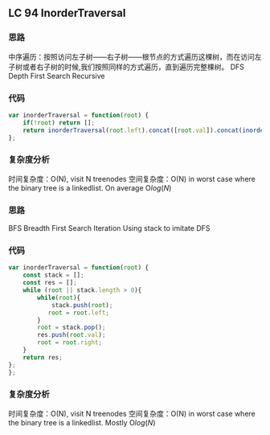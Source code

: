 ## LC 94 InorderTraversal

### 思路

中序遍历：按照访问左子树——右子树——根节点的方式遍历这棵树，而在访问左子树或者右子树的时候,我们按照同样的方式遍历，直到遍历完整棵树。
DFS Depth First Search
Recursive

### 代码

```JavaScript
var inorderTraversal = function(root) {
    if(!root) return [];
    return inorderTraversal(root.left).concat([root.val]).concat(inorderTraversal(root.right))
};
```

### 复杂度分析

时间复杂度：O(N), visit N treenodes
空间复杂度：O(N) in worst case where the binary tree is a linkedlist. On average O$log(N)$

### 思路

BFS Breadth First Search
Iteration
Using stack to imitate DFS

### 代码

```JavaScript
var inorderTraversal = function(root) {
    const stack = [];
    const res = [];
    while (root || stack.length > 0){
        while(root){
            stack.push(root);
           root = root.left;
        }
        root = stack.pop();
        res.push(root.val);
        root = root.right;
    }
    return res;
};
};
```

### 复杂度分析

时间复杂度：O(N), visit N treenodes
空间复杂度：O(N) in worst case where the binary tree is a linkedlist. Mostly O$log(N)$
